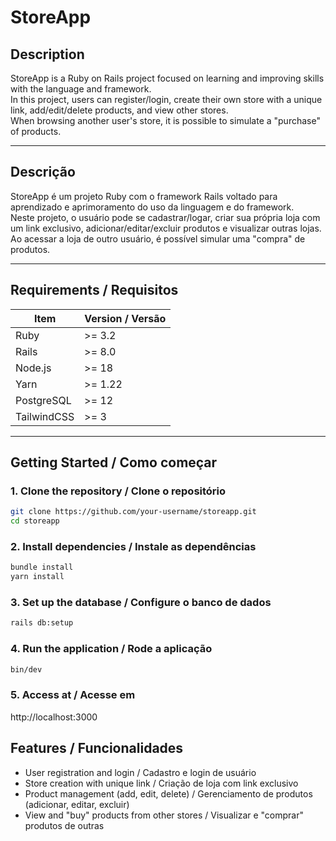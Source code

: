 # StoreApp

## Description

StoreApp is a Ruby on Rails project focused on learning and improving skills with the language and framework.  
In this project, users can register/login, create their own store with a unique link, add/edit/delete products, and view other stores.  
When browsing another user's store, it is possible to simulate a "purchase" of products.

---
## Descrição

StoreApp é um projeto Ruby com o framework Rails voltado para aprendizado e aprimoramento do uso da linguagem e do framework.  
Neste projeto, o usuário pode se cadastrar/logar, criar sua própria loja com um link exclusivo, adicionar/editar/excluir produtos e visualizar outras lojas.  
Ao acessar a loja de outro usuário, é possível simular uma "compra" de produtos.

---

## Requirements / Requisitos

| Item        | Version / Versão |
|-------------|------------------|
| Ruby        | >= 3.2           |
| Rails       | >= 8.0           |
| Node.js     | >= 18            |
| Yarn        | >= 1.22          |
| PostgreSQL  | >= 12            |
| TailwindCSS | >= 3             |

---

## Getting Started / Como começar

### 1. Clone the repository / Clone o repositório

```bash
git clone https://github.com/your-username/storeapp.git
cd storeapp
```

### 2. Install dependencies / Instale as dependências

```bash
bundle install
yarn install
```

### 3. Set up the database / Configure o banco de dados

```bash
rails db:setup
```

### 4. Run the application / Rode a aplicação

```bash
bin/dev
```

### 5. Access at / Acesse em
http://localhost:3000

## Features / Funcionalidades

- User registration and login / Cadastro e login de usuário
- Store creation with unique link / Criação de loja com link exclusivo
- Product management (add, edit, delete) / Gerenciamento de produtos (adicionar, editar, excluir)
- View and "buy" products from other stores / Visualizar e "comprar" produtos de outras
